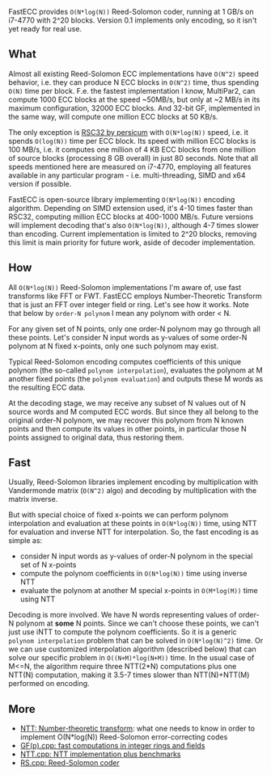 FastECC provides `O(N*log(N))` Reed-Solomon coder, running at 1 GB/s on i7-4770 with 2^20 blocks.
Version 0.1 implements only encoding, so it isn't yet ready for real use.


<a name="what"/>

## What

Almost all existing Reed-Solomon ECC implementations have `O(N^2)` speed behavior,
i.e. they can produce N ECC blocks in `O(N^2)` time, thus spending `O(N)` time per block.
F.e. the fastest implementation I know, MultiPar2, can compute 1000 ECC blocks at the speed ~50MB/s,
but only at ~2 MB/s in its maximum configuration, 32000 ECC blocks.
And 32-bit GF, implemented in the same way, will compute one million ECC blocks at 50 KB/s.

The only exception is [RSC32 by persicum](https://www.livebusinesschat.com/smf/index.php?board=399.0) with `O(N*log(N))` speed,
i.e. it spends `O(log(N))` time per ECC block.
Its speed with million ECC blocks is 100 MB/s,
i.e. it computes one million of 4 KB ECC blocks from one million of source blocks
(processing 8 GB overall) in just 80 seconds.
Note that all speeds mentioned here are measured on i7-4770, employing all features available in any particular program -
i.e. multi-threading, SIMD and x64 version if possible.

FastECC is open-source library implementing `O(N*log(N))` encoding algorithm.
Depending on SIMD extension used, it's 4-10 times faster than RSC32, computing million ECC blocks at 400-1000 MB/s.
Future versions will implement decoding that's also `O(N*log(N))`, although 4-7 times slower than encoding.
Current implementation is limited to 2^20 blocks, removing this limit is main priority for future work,
aside of decoder implementation.


<a name="how"/>

## How

All `O(N*log(N))` Reed-Solomon implementations I'm aware of, use fast transforms like FFT or FWT.
FastECC employs Number-Theoretic Transform that is just an FFT over integer field or ring.
Let's see how it works. Note that below by `order-N polynom` I mean any polynom with order < N.

For any given set of N points, only one order-N polynom may go through all these points.
Let's consider N input words as y-values of some order-N polynom at N fixed x-points,
only one such polynom may exist.

Typical Reed-Solomon encoding computes coefficients of this unique polynom (the so-called `polynom interpolation`),
evaluates the polynom at M another fixed points (the `polynom evaluation`)
and outputs these M words as the resulting ECC data.

At the decoding stage, we may receive any subset of N values out of N source words and M computed ECC words.
But since they all belong to the original order-N polynom, we may recover this polynom from N known points
and then compute its values in other points, in particular those N points assigned to original data, thus restoring them.


<a name="fast"/>

## Fast

Usually, Reed-Solomon libraries implement encoding by multiplication with Vandermonde matrix (`O(N^2)` algo)
and decoding by multiplication with the matrix inverse.

But with special choice of fixed x-points we can perform polynom interpolation and evaluation at these points
in `O(N*log(N))` time, using NTT for evaluation and inverse NTT for interpolation. So, the fast encoding is as simple as:
- consider N input words as y-values of order-N polynom in the special set of N x-points
- compute the polynom coefficients in `O(N*log(N))` time using inverse NTT
- evaluate the polynom at another M special x-points in `O(M*log(M))` time using NTT

Decoding is more involved. We have N words representing values of order-N polynom at **some** N points.
Since we can't choose these points, we can't just use iNTT to compute the polynom coefficients.
So it is a generic `polynom interpolation` problem that can be solved in `O(N*log(N)^2)` time.
Or we can use customized interpolation algorithm (described below)
that can solve our specific problem in `O((N+M)*log(N+M))` time.
In the usual case of M<=N, the algorithm require three NTT(2*N) computations plus one NTT(N) computation,
making it 3.5-7 times slower than NTT(N)+NTT(M) performed on encoding.


<a name="more"/>

## More

- [NTT: Number-theoretic transform](Overview.md): what one needs to know in order to implement O(N*log(N)) Reed-Solomon error-correcting codes
- [GF(p).cpp: fast computations in integer rings and fields](GF.md)
- [NTT.cpp: NTT implementation plus benchmarks](NTT.md)
- [RS.cpp: Reed-Solomon coder](RS.md)
